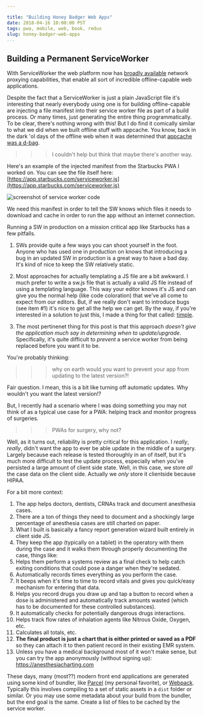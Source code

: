 ```yaml
---

title: "Building Honey Badger Web Apps"
date: 2018-04-16 10:00:00 PST
tags: pwa, mobile, web, book, redux
slug: honey-badger-web-apps
...
```


## Building a Permanent ServiceWorker

With ServiceWorker the web platform now has [broadly available]() network proxying capabilities, that enable all sort of incredible offline-capable web applications.

Despite the fact that a ServiceWorker is just a plain JavaScript file it's interesting that nearly everybody using one is for building offline-capable are injecting a file manifest into their service worker file as part of a build process. Or many times, just generating the entire thing programmatically. To be clear, there's nothing wrong with this! But I do find it comically similar to what we did when we built offline stuff with appcache. You know, back in the dark 'ol days of the offline web when it was determined that [appcache was a d-bag](https://alistapart.com/article/application-cache-is-a-douchebag).

>>> I couldn't help but think that maybe there's another way.

Here's an example of the injected manifest from the Starbucks PWA I worked on. You can see the file itself here: [https://app.starbucks.com/serviceworker.js](https://app.starbucks.com/serviceworker.js)

![screenshot of service worker code](/images/4/)

We need this manifest in order to tell the SW knows which files it needs to download and cache in order to run the app without an internet connection. 

Running a SW in production on a mission critical app like Starbucks has a few pitfalls.

1. SWs provide quite a few ways you can shoot yourself in the foot. Anyone who has used one in production on knows that introducing a bug in an updated SW in production is a great way to have a bad day. It's kind of nice to keep the SW relatively static.

2. Most approaches for actually templating a JS file are a bit awkward. I much prefer to write a sw.js file that is actually a valid JS file instead of using a templating language. This way your editor knows it's JS and can give you the normal help (like code coloration) that we've all come to expect from our editors. But, if we really don't want to introduce bugs (see item \#1) it's nice to get all the help we can get. By the way, if you're interested in a solution to just this, I made a thing for that called: [timple](http://npmjs.com/package/timple). 

3. The most pertinenet thing for this post is that this approach _doesn't give the application much say in determining when to update/upgrade_. Specifically, it's quite difficult to _prevent_ a service worker from being replaced before you want it to be.

You're probably thinking:

>>> why on earth would you want to prevent your app from updating to the latest version?! 

Fair question. I mean, this is a bit like turning off automatic updates. Why wouldn't you want the latest version!?

But, I recently had a scenario where I was doing something you may not think of as a typical use case for a PWA: helping track and monitor progress of surgeries.

>>> PWAs for surgery, why not?

Well, as it turns out, reliability is pretty critical for this application. I *really*, *really*, didn't want the app to ever be able update in the middle of a surgery. Largely because each release is tested thoroughly in an of itself, but it's much more difficult to test the update process, especially when you've persisted a large amount of client side state. Well, in this case, we store *all* the case data on the client side. Actually we *only* store it clientside because HIPAA.

For a bit more context:

1. The app helps doctors, dentists, CRNAs track and document anesthesia cases. 
2. There are a ton of things they need to document and a shockingly large percentage of anesthesia cases are still charted on paper.
3. What I built is basically a fancy report generation wizard built entirely in client side JS.
4. They keep the app (typically on a tablet) in the operatory with them during the case and it walks them through properly documenting the case, things like:
  1. Helps them perform a systems review as a final check to help catch exiting conditions that could pose a danger when they're sedated.
  2. Automatically records times everything as you perform the case.
  3. It beeps when it's time to time to record vitals and gives you quick/easy mechanism for entering that data.
  4. Helps you record drugs you draw up and tap a button to record when a dose is administered and automatically track amounts wasted (which has to be documented for these controlled substances).
  5. It automatically checks for potentially dangerous drugs interactions.
  6. Helps track flow rates of inhalation agents like Nitrous Oxide, Oxygen, etc.
  7. Calculates all totals, etc. 
3. **The final product is just a chart that is either printed or saved as a PDF** so they can attach it to then patient record in their existing EMR system.
4. Unless you have a medical background most of it won't make sense, but you can try the app anonymously (without signing up): https://anesthesiacharting.com 




 
These days, many (most??) modern front end applications are generated using some kind of bundler, like [Parcel]() (my personal favorite), or [Webpack](). Typically this involves compiling to a set of static assets in a `dist` folder or similar. Or you may use some metadata about your build from the bundler, but the end goal is the same. Create a list of files to be cached by the service worker.